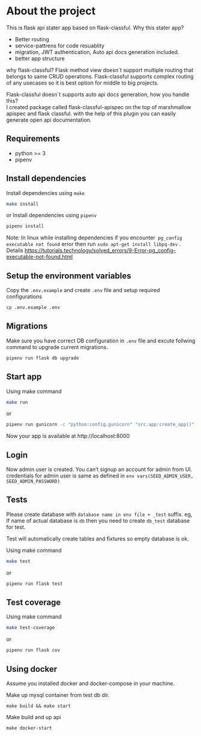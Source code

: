 # About the project
This is flask api stater app based on flask-classful.
Why this stater app?
- Better routing
- service-pattrens for code resuablity
- migration, JWT authentication, Auto api docs generation included.
- better app structure

why flask-classful?
Flask method view doesn`t support multiple routing that belongs to same CRUD operations.
Flask-classful supports complex routing of any usecases so it is best option for middle to big projects.

Flask-classful doesn`t supports auto api docs generation, how you handle this?  
I created package called flask-classful-apispec on the top of marshmallow apispec and flask classful.
with the help of this plugin you can easily generate open api documentation.



## Requirements

* python >= 3
* pipenv

## Install dependencies
 Install dependencies using `make`
```bash
make install
```
or Install dependencies using `pipenv`
```bash
pipenv install
```
Note:  In linux while installing dependencies if you encounter` pg_config executable not found` error then run
`sudo apt-get install libpq-dev` .
Details https://tutorials.technology/solved_errors/9-Error-pg_config-executable-not-found.html

## Setup the environment variables

Copy the `.env.example` and create `.env` file and setup required configurations

```bash
cp .env.example .env
```

## Migrations
Make sure you have correct DB configuration in `.env` file and excute follwing command to upgrade current migrations.

```bash
pipenv run flask db upgrade
```

## Start app
 Using make command
```bash
make run
```
 or

 ```bash
pipenv run gunicorn -c "python:config.gunicorn" "src.app:create_app()"
```
Now your app is available at http://localhost:8000

## Login

 Now admin user is created. You can’t signup an account for admin from UI.
credentials for admin user is same as defined in `env vars(SEED_ADMIN_USER, SEED_ADMIN_PASSWORD)`

## Tests
Please create database with `database name in env file + _test` suffix. eg, If name of actual database is `db`
then you need to create `db_test` database for test.

Test will automatically create tables and fixtures so empty database is ok.

Using make command
```bash
make test
```
 or

 ```bash
pipenv run flask test
```

## Test coverage
Using make command
```bash
make test-coverage
```
 or

 ```bash
pipenv run flask cov
```

## Using docker
Assume you installed docker and docker-compose in your machine.

Make up mysql container from test db dir.
 ```
make build && make start
```
 Make build and up api
 ```
make docker-start
```
